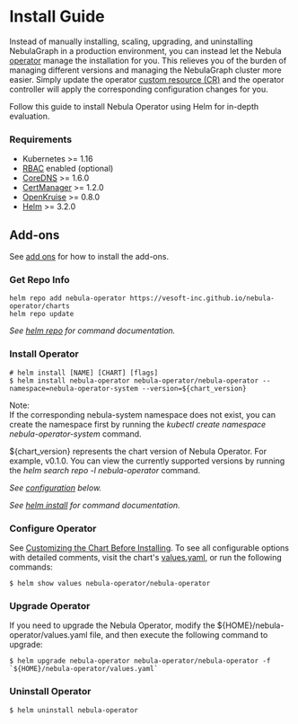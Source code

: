 # Install Guide

Instead of manually installing, scaling, upgrading, and uninstalling NebulaGraph in a production environment, you can instead let the Nebula [operator](https://kubernetes.io/docs/concepts/extend-kubernetes/operator/) manage the installation for you. This relieves you of the burden of managing different versions and managing the NebulaGraph cluster more easier. Simply update the operator [custom resource (CR)](https://kubernetes.io/docs/concepts/extend-kubernetes/api-extension/custom-resources/) and the operator controller will apply the corresponding configuration changes for you.

Follow this guide to install Nebula Operator using Helm for in-depth evaluation.

### Requirements

* Kubernetes >= 1.16
* [RBAC](https://kubernetes.io/docs/admin/authorization/rbac) enabled (optional)
* [CoreDNS](https://github.com/coredns/coredns) >= 1.6.0
* [CertManager](https://cert-manager.io) >= 1.2.0
* [OpenKruise](https://openkruise.io) >= 0.8.0
* [Helm](https://helm.sh) >= 3.2.0

## Add-ons

See [add ons](add-ons.md) for how to install the add-ons.

### Get Repo Info

```shell script
helm repo add nebula-operator https://vesoft-inc.github.io/nebula-operator/charts
helm repo update
```

_See [helm repo](https://helm.sh/docs/helm/helm_repo/) for command documentation._

### Install Operator

```shell script
# helm install [NAME] [CHART] [flags]
$ helm install nebula-operator nebula-operator/nebula-operator --namespace=nebula-operator-system --version=${chart_version}
```

Note:   
If the corresponding nebula-system namespace does not exist, you can create the namespace first by running the _kubectl create namespace nebula-operator-system_ command.

${chart_version} represents the chart version of Nebula Operator. For example, v0.1.0. You can view the currently supported versions by running the _helm search repo -l nebula-operator_ command.

_See [configuration](#configure-operator) below._

_See [helm install](https://helm.sh/docs/helm/helm_install/) for command documentation._

### Configure Operator

See [Customizing the Chart Before Installing](https://helm.sh/docs/intro/using_helm/#customizing-the-chart-before-installing). To see all configurable options with detailed comments, visit the chart's [values.yaml](https://github.com/vesoft-inc/nebula-operator/blob/master/charts/nebula-operator/values.yaml), or run the following commands:

```shell script
$ helm show values nebula-operator/nebula-operator
```

### Upgrade Operator

If you need to upgrade the Nebula Operator, modify the ${HOME}/nebula-operator/values.yaml file, and then execute the following command to upgrade:

```shell script
$ helm upgrade nebula-operator nebula-operator/nebula-operator -f `${HOME}/nebula-operator/values.yaml`
```

### Uninstall Operator

```shell script
$ helm uninstall nebula-operator
```
